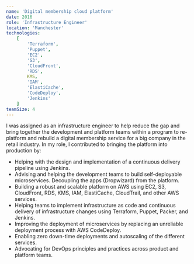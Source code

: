 ```yaml
---
name: 'Digital membership cloud platform'
date: 2016
role: 'Infrastructure Engineer'
location: 'Manchester'
technologies:
    [
        'Terraform',
        'Puppet',
        'EC2',
        'S3',
        'CloudFront',
        'RDS',
        KMS,
        'IAM',
        'ElastiCache',
        'CodeDeploy',
        'Jenkins'
    ]
teamSize: 4
---
```


I was assigned as an infrastructure engineer to help reduce the gap and bring together the development and platform teams within a program to re-platform and rebuild a digital membership service for a big company in the retail industry.
In my role, I contributed to bringing the platform into production by:

-   Helping with the design and implementation of a continuous delivery pipeline using Jenkins.
-   Advising and helping the development teams to build self-deployable microservices. Decoupling the apps (Dropwizard) from the platform.
-   Building a robust and scalable platform on AWS using EC2, S3, CloudFront, RDS, KMS, IAM, ElastiCache, CloudTrail, and other AWS services.
-   Helping teams to implement infrastructure as code and continuous delivery of infrastructure changes using Terraform, Puppet, Packer, and Jenkins.
-   Improving the deployment of microservices by replacing an unreliable deployment process with AWS CodeDeploy.
-   Enabling zero down-time deployments and autoscaling of the different services.
-   Advocating for DevOps principles and practices across product and platform teams.
